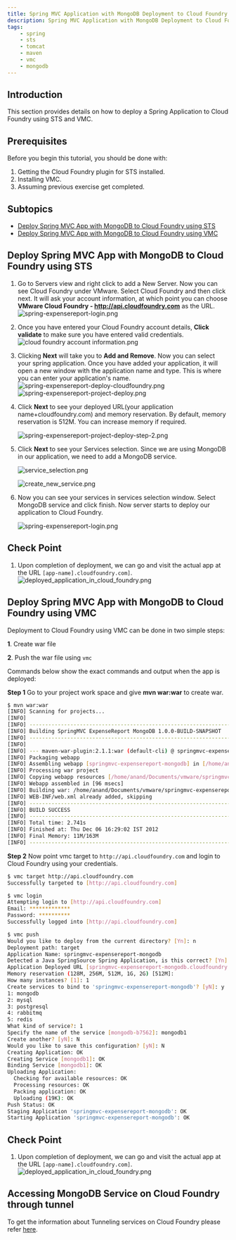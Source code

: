 ```yaml
---
title: Spring MVC Application with MongoDB Deployment to Cloud Foundry
description: Spring MVC Application with MongoDB Deployment to Cloud Foundry
tags:
    - spring
    - sts
    - tomcat
    - maven
    - vmc
    - mongodb
---
```


## Introduction
This section provides details on how to deploy a Spring Application to Cloud Foundry using STS and VMC.

## Prerequisites
Before you begin this tutorial, you should be done with:

1. Getting the Cloud Foundry plugin for STS installed.
2. Installing VMC.
3. Assuming previous exercise get completed.

## Subtopics

+ [Deploy Spring MVC App with MongoDB to Cloud Foundry using STS](#deploy-spring-mvc-app-with-mongodb-to-cloud-foundry-using-sts)
+ [Deploy Spring MVC App with MongoDB to Cloud Foundry using VMC](#deploy-spring-mvc-app-with-mongodb-to-cloud-foundry-using-vmc)

## Deploy Spring MVC App with MongoDB to Cloud Foundry using STS
1. Go to Servers view and right click to add a New Server. Now you can see Cloud Foundry under VMware. Select Cloud Foundry and then click next. It will ask your account information, at which point you can choose **VMware Cloud Foundry - http://api.cloudfoundry.com** as the URL.
  ![spring-expensereport-login.png](/images/spring_tutorial/cloud_foundry.png)
2. Once you have entered your Cloud Foundry account details, **Click validate** to make sure you have entered valid credentials.
  ![cloud foundry account information.png](/images/spring_tutorial/cloud_foundry_account.png)
3. Clicking **Next** will take you to **Add and Remove**. Now you can select your spring application. Once you have added your application, it will open a new window with the application name and type. This is where you can enter your application's name.
  ![spring-expensereport-deploy-cloudfoundry.png](/images/spring_mongodb_tutorial/cloud_foundry_project_deploy.png)
  ![spring-expensereport-project-deploy.png](/images/spring_mongodb_tutorial/project_deploy_step2.png)
4. Click **Next** to see your deployed URL(your application name+cloudfoundry.com) and memory reservation. By default, memory reservation is 512M. You can increase memory if required.

    ![spring-expensereport-project-deploy-step-2.png](/images/spring_tutorial/project_deploy_step3.png)

5. Click **Next** to see your Services selection.  Since we are using MongoDB in our application, we need to add a MongoDB service.

    ![service_selection.png](/images/spring_tutorial/service_selection.png)

    ![create_new_service.png](/images/spring_mongodb_tutorial/create_new_mongo_service.png)

6. Now you can see your services in services selection window. Select MongoDB service and click finish. Now server starts to deploy our application to Cloud Foundry.

    ![spring-expensereport-login.png](/images/spring_mongodb_tutorial/mongo_service_selection.png)

## Check Point
1. Upon completion of deployment, we can go and visit the actual app at the URL `[app-name].cloudfoundry.com]`.
  ![deployed_application_in_cloud_foundry.png](/images/spring_mongodb_tutorial/deployed_application_in_cloud_foundry.png)

## Deploy Spring MVC App with MongoDB to Cloud Foundry using VMC
Deployment to Cloud Foundry using VMC can be done in two simple steps:

**1**. Create war file

**2**. Push the war file using `vmc`

Commands below show the exact commands and output when the app is deployed:

**Step 1**  Go to your project work space and give **mvn war:war** to create war.

``` bash
$ mvn war:war
[INFO] Scanning for projects...
[INFO]
[INFO] ------------------------------------------------------------------------
[INFO] Building SpringMVC ExpenseReport MongoDB 1.0.0-BUILD-SNAPSHOT
[INFO] ------------------------------------------------------------------------
[INFO]
[INFO] --- maven-war-plugin:2.1.1:war (default-cli) @ springmvc-expensereport-mongodb ---
[INFO] Packaging webapp
[INFO] Assembling webapp [springmvc-expensereport-mongodb] in [/home/anand/Documents/vmware/springmvc-expensereport-mongodb/target/springmvc-expensereport-mongodb-1.0.0-BUILD-SNAPSHOT]
[INFO] Processing war project
[INFO] Copying webapp resources [/home/anand/Documents/vmware/springmvc-expensereport-mongodb/src/main/webapp]
[INFO] Webapp assembled in [96 msecs]
[INFO] Building war: /home/anand/Documents/vmware/springmvc-expensereport-mongodb/target/springmvc-expensereport-mongodb-1.0.0-BUILD-SNAPSHOT.war
[INFO] WEB-INF/web.xml already added, skipping
[INFO] ------------------------------------------------------------------------
[INFO] BUILD SUCCESS
[INFO] ------------------------------------------------------------------------
[INFO] Total time: 2.741s
[INFO] Finished at: Thu Dec 06 16:29:02 IST 2012
[INFO] Final Memory: 11M/163M
[INFO] ------------------------------------------------------------------------
```
**Step 2**  Now point vmc target to `http://api.cloudfoundry.com` and login to Cloud Foundry using your credentials.

```bash
$ vmc target http://api.cloudfoundry.com
Successfully targeted to [http://api.cloudfoundry.com]

$ vmc login
Attempting login to [http://api.cloudfoundry.com]
Email: *************
Password: **********
Successfully logged into [http://api.cloudfoundry.com]

$ vmc push
Would you like to deploy from the current directory? [Yn]: n
Deployment path: target
Application Name: springmvc-expensereport-mongodb
Detected a Java SpringSource Spring Application, is this correct? [Yn]: Y
Application Deployed URL [springmvc-expensereport-mongodb.cloudfoundry.com]:
Memory reservation (128M, 256M, 512M, 1G, 2G) [512M]:
How many instances? [1]: 1
Create services to bind to 'springmvc-expensereport-mongodb'? [yN]: y
1: mongodb
2: mysql
3: postgresql
4: rabbitmq
5: redis
What kind of service?: 1
Specify the name of the service [mongodb-b7562]: mongodb1
Create another? [yN]: N
Would you like to save this configuration? [yN]: N
Creating Application: OK
Creating Service [mongodb1]: OK
Binding Service [mongodb1]: OK
Uploading Application:
  Checking for available resources: OK
  Processing resources: OK
  Packing application: OK
  Uploading (19K): OK
Push Status: OK
Staging Application 'springmvc-expensereport-mongodb': OK
Starting Application 'springmvc-expensereport-mongodb': OK
```

## Check Point
1. Upon completion of deployment, we can go and visit the actual app at the URL `[app-name].cloudfoundry.com]`.
  ![deployed_application_in_cloud_foundry.png](/images/spring_mongodb_tutorial/deployed_application_in_cloud_foundry.png)


## Accessing MongoDB Service on Cloud Foundry through tunnel
To get the information about Tunneling services on Cloud Foundry please refer [here](/spring/tutorials/springmvc-mongodb/mongodb-dataservice-tunnel-on-cloudfoundry.html).
